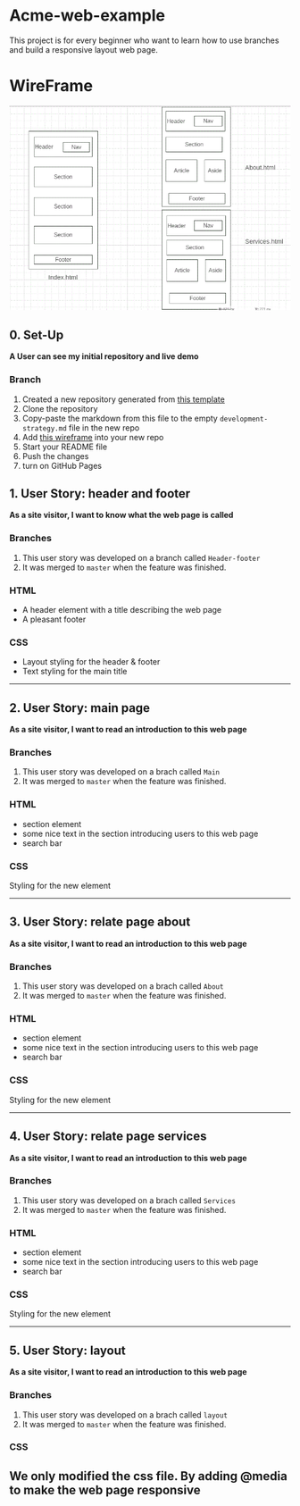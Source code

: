 # Acme-web-example
This project is for every beginner who want to learn how to use branches and build a responsive layout web page.

# WireFrame
![wireframe](./wireframe.gif)

## 0. Set-Up

__A User can see my initial repository and live demo__

### Branch

1. Created a new repository generated from [this template](https://github.com/murvanessa/acme-web-example)
1. Clone the repository
1. Copy-paste the markdown from this file to the empty `development-strategy.md` file in the new repo
1. Add [this wireframe](./wireframe.gif) into your new repo
1. Start your README file
1. Push the changes
1. turn on GitHub Pages

## 1. User Story: header and footer

__As a site visitor, I want to know what the web page is called__

### Branches

1. This user story was developed on a branch called `Header-footer`
1. It was merged to `master` when the feature was finished.

### HTML

- A header element with a title describing the web page
- A pleasant footer

### CSS

- Layout styling for the header & footer
- Text styling for the main title

---

## 2. User Story: main page

__As a site visitor, I want to read an introduction to this web page__

### Branches

1. This user story was developed on a brach called `Main`
1. It was merged to `master` when the feature was finished.

### HTML

- section element
- some nice text in the section introducing users to this web page
- search bar

### CSS

Styling for the new element

---

## 3. User Story: relate page about

__As a site visitor, I want to read an introduction to this web page__

### Branches

1. This user story was developed on a brach called `About`
1. It was merged to `master` when the feature was finished.

### HTML

- section element
- some nice text in the section introducing users to this web page
- search bar

### CSS

Styling for the new element

---

## 4. User Story: relate page services

__As a site visitor, I want to read an introduction to this web page__

### Branches

1. This user story was developed on a brach called `Services`
1. It was merged to `master` when the feature was finished.

### HTML

- section element
- some nice text in the section introducing users to this web page
- search bar

### CSS

Styling for the new element

---

## 5. User Story: layout

__As a site visitor, I want to read an introduction to this web page__

### Branches

1. This user story was developed on a brach called `layout`
1. It was merged to `master` when the feature was finished.

### CSS
We only modified the css file. By adding @media to make the web page responsive
---